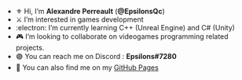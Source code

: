 - :fleur_de_lis: Hi, I’m **Alexandre Perreault** (**@EpsilonsQc**)
- :crossed_swords: I’m interested in games development
- :electron: I’m currently learning C++ (Unreal Engine) and C# (Unity)
- :video_game: I’m looking to collaborate on videogames programming related projects.
- :purple_circle: You can reach me on Discord : **Epsilons#7280**
- :page_with_curl: You can also find me on my [GitHub Pages](https://www.epsilonsqc.github.io)

<!---
EpsilonsQc/EpsilonsQc is a ✨ special ✨ repository because its `README.md` (this file) appears on your GitHub profile.
You can click the Preview link to take a look at your changes.
--->
